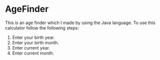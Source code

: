 # AgeFinder
This is an age finder which I made by using the Java language. To use this calculator follow the following steps:

1. Enter your birth year.
2. Enter your birth month.
3. Enter current year.
4. Enter current month.
